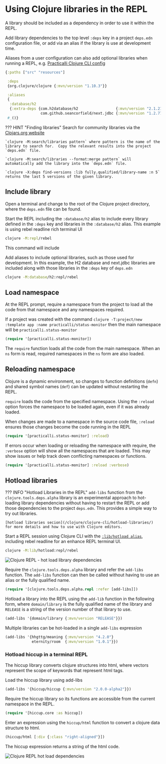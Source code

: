 # Using Clojure libraries in the REPL

A library should be included as a dependency in order to use it within the REPL.

Add library dependencies to the top level `:deps` key in a project `deps.edn` configuration file, or add via an alias if the library is use at development time.

Aliases from a user configuration can also add optional libraries when running a REPL, e.g. [Practicalli Clojure CLI config](clojure/clojure-cli/practicalli-config.md)


```clojure
{:paths ["src" "resources"]

 :deps
 {org.clojure/clojure {:mvn/version "1.10.3"}}

 :aliases
 {
  :database/h2
  {:extra-deps {com.h2database/h2                 {:mvn/version "2.1.210"}
                com.github.seancorfield/next.jdbc {:mvn/version "1.2.772"}}}
 #_()}
```

??? HINT "Finding libraries"
    Search for community libraries via the [Clojars.org website](https://clojars.org/)

    `clojure -M:search/libraries pattern` where pattern is the name of the library to search for.  Copy the relevant results into the project `deps.edn` file.

    `clojure -M:search/libraries --format:merge pattern` will automatically add the library into the `deps.edn` file.

    `clojure -X:deps find-versions :lib fully.qualified/library-name :n 5` returns the last 5 versions of the given library.


## Include library

Open a terminal and change to the root of the Clojure project directory, where the `deps.edn` file can be found.

Start the REPL including the `:database/h2` alias to include every library defined in the `:deps` key and libraries in the `:database/h2` alias.  This example is using rebel readline rich terminal UI

```bash
clojure -M:repl/rebel
```

This command will include

Add aliases to include optional libraries, such as those used for development.  In this example, the H2 database and next.jdbc libraries are included along with those libraries in the `:deps` key of `deps.edn`

```bash
clojure -M:database/h2:repl/rebel
```


## Load namespace

At the REPL prompt, require a namespace from the project to load all the code from that namespace and any namespaces required.

If a project was created with the command `clojure -T:project/new :template app :name practicalli/status-monitor` then the main namespace will be `practicalli.status-monitor`

```clojure
(require '[practicalli.status-monitor])
```

The `require` function loads all the code from the main namespace.  When an `ns` form is read, required namespaces in the `ns` form are also loaded.


## Reloading namespace

Clojure is a dynamic environment, so changes to function definitions (`defn`) and shared symbol names (`def`) can be updated without restarting the REPL.

`require` loads the code from the specified namespace.  Using the `:reload` option forces the namespace to be loaded again, even if it was already loaded.

When changes are made to a namespace in the source code file, `:reload` ensures those changes become the code running in the REPL

```clojure
(require '[practicalli.status-monitor] :reload)
```

If errors occur when loading or reloading the namespace with require, the `:verbose` option will show all the namespaces that are loaded.  This may show issues or help track down conflicting namespaces or functions.

```clojure
(require '[practicalli.status-monitor] :reload :verbose)
```


## Hotload libraries

??? INFO "Hotload Libraries in the REPL"
    `add-libs` function from the `clojure.tools.deps.alpha` library is an experimental approach to hot-loading library dependencies without having to restart the REPL or add those dependencies to the project `deps.edn`.  This provides a simple way to try out libraries.

    [hotload libraries secion](/clojure/clojure-cli/hotload-libraries/) for more details and how to use with Clojure editors.

Start a REPL session using Clojure CLI with the [`:lib/hotload alias`](/clojure/clojure-cli/hotload-libraries.md), including rebel readline for an enhance REPL terminal UI.

```bash
clojure -M:lib/hotload:repl/rebel
```

![Clojure REPL - hot load library dependencies](/images/clojure-repl-hot-load-deps-rebel.png)

Require the `clojure.tools.deps.alpha` library and refer the `add-libs` function.  The `add-libs` function can then be called without having to use an alias or the fully qualified name.

```clojure
(require '[clojure.tools.deps.alpha.repl :refer [add-libs]])
```

Hotload a library into the REPL using the `add-lib` function in the following form, where `domain/library` is the fully qualified name of the library and `RELEASE` is a string of the version number of that library to use.

```clojure
(add-libs '{domain/library {:mvn/version "RELEASE"}})
```

Multiple libraries can be hot-loaded in a single `add-libs` expression

```clojure
(add-libs '{hhgttg/meaning {:mvn/version "4.2.0"}
            eternity/room  {:mvn/version "1.0.1"}})
```


### Hotload hiccup in a terminal REPL

The hiccup library converts clojure structures into html, where vectors represent the scope of keywords that represent html tags.

Load the hiccup library using add-libs

```clojure
(add-libs '{hiccup/hiccup {:mvn/version "2.0.0-alpha2"}})
```

Require the hiccup library so its functions are accessible from the current namespace in the REPL.

```clojure
(require '[hiccup.core :as hiccup])
```

Enter an expression using the `hiccup/html` function to convert a clojure data structure to html.

```clojure
(hiccup/html [:div {:class "right-aligned"}])
```

The hiccup expression returns a string of the html code.

![Clojure REPL hot load dependencies ](/images/clojure-repl-hotload-add-libs-hiccup-example.png)
